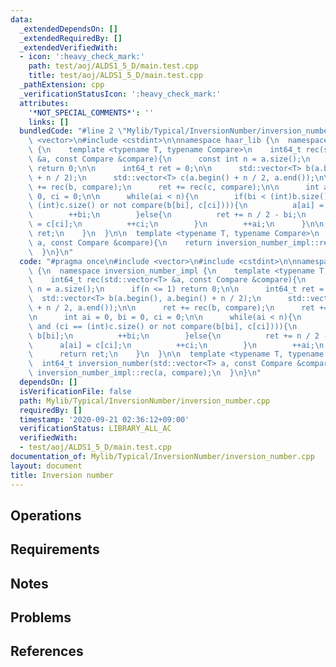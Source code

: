 ```yaml
---
data:
  _extendedDependsOn: []
  _extendedRequiredBy: []
  _extendedVerifiedWith:
  - icon: ':heavy_check_mark:'
    path: test/aoj/ALDS1_5_D/main.test.cpp
    title: test/aoj/ALDS1_5_D/main.test.cpp
  _pathExtension: cpp
  _verificationStatusIcon: ':heavy_check_mark:'
  attributes:
    '*NOT_SPECIAL_COMMENTS*': ''
    links: []
  bundledCode: "#line 2 \"Mylib/Typical/InversionNumber/inversion_number.cpp\"\n#include\
    \ <vector>\n#include <cstdint>\n\nnamespace haar_lib {\n  namespace inversion_number_impl\
    \ {\n    template <typename T, typename Compare>\n    int64_t rec(std::vector<T>\
    \ &a, const Compare &compare){\n      const int n = a.size();\n      if(n <= 1)\
    \ return 0;\n\n      int64_t ret = 0;\n\n      std::vector<T> b(a.begin(), a.begin()\
    \ + n / 2);\n      std::vector<T> c(a.begin() + n / 2, a.end());\n\n      ret\
    \ += rec(b, compare);\n      ret += rec(c, compare);\n\n      int ai = 0, bi =\
    \ 0, ci = 0;\n\n      while(ai < n){\n        if(bi < (int)b.size() and (ci ==\
    \ (int)c.size() or not compare(b[bi], c[ci]))){\n          a[ai] = b[bi];\n  \
    \        ++bi;\n        }else{\n          ret += n / 2 - bi;\n          a[ai]\
    \ = c[ci];\n          ++ci;\n        }\n        ++ai;\n      }\n\n      return\
    \ ret;\n    }\n  }\n\n  template <typename T, typename Compare>\n  int64_t inversion_number(std::vector<T>\
    \ a, const Compare &compare){\n    return inversion_number_impl::rec(a, compare);\n\
    \  }\n}\n"
  code: "#pragma once\n#include <vector>\n#include <cstdint>\n\nnamespace haar_lib\
    \ {\n  namespace inversion_number_impl {\n    template <typename T, typename Compare>\n\
    \    int64_t rec(std::vector<T> &a, const Compare &compare){\n      const int\
    \ n = a.size();\n      if(n <= 1) return 0;\n\n      int64_t ret = 0;\n\n    \
    \  std::vector<T> b(a.begin(), a.begin() + n / 2);\n      std::vector<T> c(a.begin()\
    \ + n / 2, a.end());\n\n      ret += rec(b, compare);\n      ret += rec(c, compare);\n\
    \n      int ai = 0, bi = 0, ci = 0;\n\n      while(ai < n){\n        if(bi < (int)b.size()\
    \ and (ci == (int)c.size() or not compare(b[bi], c[ci]))){\n          a[ai] =\
    \ b[bi];\n          ++bi;\n        }else{\n          ret += n / 2 - bi;\n    \
    \      a[ai] = c[ci];\n          ++ci;\n        }\n        ++ai;\n      }\n\n\
    \      return ret;\n    }\n  }\n\n  template <typename T, typename Compare>\n\
    \  int64_t inversion_number(std::vector<T> a, const Compare &compare){\n    return\
    \ inversion_number_impl::rec(a, compare);\n  }\n}\n"
  dependsOn: []
  isVerificationFile: false
  path: Mylib/Typical/InversionNumber/inversion_number.cpp
  requiredBy: []
  timestamp: '2020-09-21 02:36:12+09:00'
  verificationStatus: LIBRARY_ALL_AC
  verifiedWith:
  - test/aoj/ALDS1_5_D/main.test.cpp
documentation_of: Mylib/Typical/InversionNumber/inversion_number.cpp
layout: document
title: Inversion number
---
```


## Operations

## Requirements

## Notes

## Problems

## References
